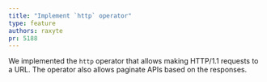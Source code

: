 ```yaml
---
title: "Implement `http` operator"
type: feature
authors: raxyte
pr: 5188
---
```


We implemented the `http` operator that allows making HTTP/1.1 requests to a
URL. The operator also allows paginate APIs based on the responses.
